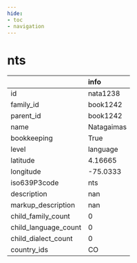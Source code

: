 ```yaml
---
hide:
- toc
- navigation
---
```

# nts
|                      | info       |
|:---------------------|:-----------|
| id                   | nata1238   |
| family_id            | book1242   |
| parent_id            | book1242   |
| name                 | Natagaimas |
| bookkeeping          | True       |
| level                | language   |
| latitude             | 4.16665    |
| longitude            | -75.0333   |
| iso639P3code         | nts        |
| description          | nan        |
| markup_description   | nan        |
| child_family_count   | 0          |
| child_language_count | 0          |
| child_dialect_count  | 0          |
| country_ids          | CO         |